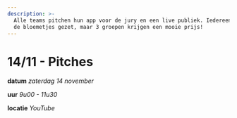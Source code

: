 ```yaml
---
description: >-
  Alle teams pitchen hun app voor de jury en een live publiek. Iedereen wordt in
  de bloemetjes gezet, maar 3 groepen krijgen een mooie prijs!
---
```


# 14/11 - Pitches

**datum**         _zaterdag 14 november_

**uur**               _9u00 - 11u30_ 

**locatie**         _YouTube_

